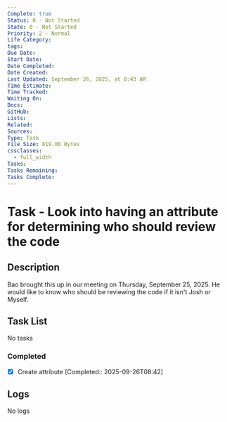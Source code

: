 ```yaml
---
Complete: true
Status: 0 - Not Started
State: 0 - Not Started
Priority: 2 - Normal
Life Category:
tags:
Due Date:
Start Date:
Date Completed:
Date Created:
Last Updated: September 26, 2025, at 8:43 AM
Time Estimate:
Time Tracked:
Waiting On:
Docs:
GitHub:
Lists:
Related:
Sources:
Type: Task
File Size: 819.00 Bytes
cssclasses:
  - full_width
Tasks:
Tasks Remaining:
Tasks Complete:
---
```

# Task - Look into having an attribute for determining who should review the code

## Description

Bao brought this up in our meeting on Thursday, September 25, 2025. He would like to know who should be reviewing the code if it isn't Josh or Myself.

## Task List

<span class="placeholder">No tasks</span>

### Completed

- [x] Create attribute [Completed:: 2025-09-26T08:42]

## Logs

<span class="placeholder">No logs</span>
